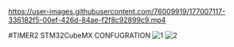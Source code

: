 

https://user-images.githubusercontent.com/76009919/177007117-336182f5-00ef-426d-84ae-f2f8c92899c9.mp4

#TIMER2 STM32CubeMX CONFUGRATION
![1](https://user-images.githubusercontent.com/76009919/177007154-83d57476-4c1e-400e-80ac-df57b8eeb548.png)
![2](https://user-images.githubusercontent.com/76009919/177007157-6058a55c-05c3-4322-aa6b-c3942023e17a.png)
